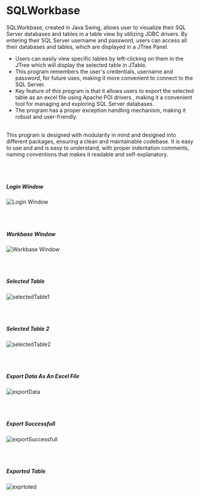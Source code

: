 # SQLWorkbase
SQLWorkbase, created in Java Swing, allows user to visualize their SQL Server databases and tables in a
table view by utilizing JDBC drivers. By entering their SQL Server username and password, users can access all their databases and tables,
which are displayed in a JTree Panel.
- Users can easily view specific tables by left-clicking on them in the JTree which will display the selected table in JTable.
- This program remembers the user's credentials, username and password, for future uses, making it more convenient to connect to the SQL Server.
- Key feature of this program is that it allows users to export the selected table as an excel file using Apache POI drivers , making it a convenient tool for managing and exploring SQL Server databases.
- The program has a proper exception handling mechanism, making it robust and user-friendly.
</br>
This program is designed with modularity in mind and designed into different packages, ensuring a clean and maintainable codebase.
It is easy to use and and is easy to understand, with proper indentation comments, naming conventions that makes it readable and self-explanatory.

</br></br>
##### Login Window
![Login Window](https://user-images.githubusercontent.com/90580293/213265257-626cafbd-07ea-4305-b732-5c8359337905.png)

<br></br>
##### Workbase Window
![Workbase Window](https://user-images.githubusercontent.com/90580293/213265827-1c6eece7-72e3-451e-8191-8d2ea30fb32b.png)

<br></br>
##### Selected Table
![selectedTable1](https://user-images.githubusercontent.com/90580293/213266501-3c1d58e4-5162-4f22-b3e9-ae64e7e21aac.png)

<br></br>
##### Selected Table 2
![selectedTable2](https://user-images.githubusercontent.com/90580293/213266809-1c3755c9-5577-40ff-8418-ff817606649b.png)

<br></br>
##### Export Data As An Excel File
![exportData](https://user-images.githubusercontent.com/90580293/213267711-01db7b84-2283-4ce4-8c88-6770c79dbf69.png)

<br></br>
##### Export Successfull
![exportSuccessfull](https://user-images.githubusercontent.com/90580293/213267781-69a1bcce-02c0-4b95-a17c-17ef6e0e5f83.png)

<br></br>
##### Exported Table
![exprtoted](https://user-images.githubusercontent.com/90580293/213267877-59fcced5-e01e-4a6b-8dce-b8f4c1e2eaf5.png)



